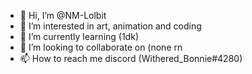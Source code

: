 - 👋 Hi, I’m @NM-Lolbit
- 👀 I’m interested in art, animation and coding
- 🌱 I’m currently learning (1dk)
- 💞️ I’m looking to collaborate on (none rn
- 📫 How to reach me discord (Withered_Bonnie#4280)

<!---
NM-Lolbit/NM-Lolbit is a ✨ special ✨ repository because its `README.md` (this file) appears on your GitHub profile.
You can click the Preview link to take a look at your changes.
--->
